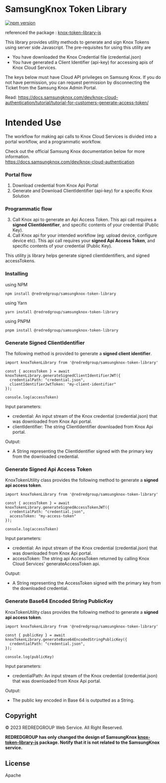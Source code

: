# SamsungKnox Token Library
[![npm version](https://badge.fury.io/js/@redredgroup/samsungknox-token-library.svg)](https://www.npmjs.com/package/@redredgroup/samsungknox-token-library)

referenced the package : [knox-token-library-js](https://www.npmjs.com/package/knox-token-library-js)

This library provides utility methods to generate and sign Knox Tokens using server side Javascript. The pre-requisites for using this utility are

- You have downloaded the Knox Credential file (credential.json)
- You have generated a Client Identifier (api-key) for accessing apis of Knox Cloud Services.

The keys below must have Cloud API privileges on Samsung Knox. If you do not have permission, you can request permission by disconnecting the Ticket from the Samsung Knox Admin Portal.

Read: https://docs.samsungknox.com/dev/knox-cloud-authentication/tutorial/tutorial-for-customers-generate-access-token/

# Intended Use

The workflow for making api calls to Knox Cloud Services is divided into a portal workflow, and a programmatic workflow.

Check out the official Samsung Knox documentation below for more information. </br>
https://docs.samsungknox.com/dev/knox-cloud-authentication

### Portal flow

1.  Download credential from Knox Api Portal
2.  Generate and Download ClientIdentifier (api-key) for a specific Knox Solution

### Programmatic flow

3. Call Knox api to generate an Api Access Token. This api call requires a **signed ClientIdentifier**, and specific contents of your credential (Public Key).
4. Call Knox api for your intended workflow (eg: upload device, configure device etc). This api call requires your **signed Api Access Token**, and specific contents of your credential (Public Key).

This utility js library helps generate signed clientIdentifiers, and signed accessTokens.

### Installing

using NPM

```
npm install @redredgroup/samsungknox-token-library
```

using Yarn

```
yarn install @redredgroup/samsungknox-token-library
```

using PNPM

```
pnpm install @redredgroup/samsungknox-token-library
```

### Generate Signed ClientIdentifier

The following method is provided to generate a **signed client identifier**.

```
import knoxTokenLibrary from '@redredgroup/samsungknox-token-library'

const { accessToken } = await knoxTokenLibrary.generateSignedClientIdentifierJWT({
  credentialPath: "credential.json",
  clientIdentifierJwtToken: "my-client-identifier"
});

console.log(accessToken)
```

Input parameters:

- credential: An input stream of the Knox credential (credential.json) that was downloaded from Knox Api portal.
- clientIdentifier: The string ClientIdentifier downloaded from Knox Api portal.

Output:

- A String representing the ClientIdentifier signed with the primary key from the downloaded credential.

### Generate Signed Api Access Token

KnoxTokenUtility class provides the following method to generate a **signed api access token**.

```
import knoxTokenLibrary from '@redredgroup/samsungknox-token-library'

const { accessToken } = await knoxTokenLibrary.generateSignedAccessTokenJWT({
  credentialPath: "credential.json",
  accessToken: "my-access-token"
});

console.log(accessToken)
```

Input parameters:

- credential: An input stream of the Knox credential (credential.json) that was downloaded from Knox Api portal.
- accessToken: The string api AccessToken returned by calling Knox Cloud Services' generateAccessToken api.

Output:

- A String representing the AccessToken signed with the primary key from the downloaded credential.

### Generate Base64 Encoded String PublicKey

KnoxTokenUtility class provides the following method to generate a **signed api access token**.

```
import knoxTokenLibrary from '@redredgroup/samsungknox-token-library'

const { publicKey } = await knoxTokenLibrary.generateBase64EncodedStringPublicKey({
  credentialPath: "credential.json",
});

console.log(publicKey)
```

Input parameters:

- credentialPath: An input stream of the Knox credential (credential.json) that was downloaded from Knox Api portal.

Output:

- The public key encoded in Base 64 is outputted as a String.

## Copyright

© 2023 REDREDGROUP Web Service. All Right Reserved.

**REDREDGROUP has only changed the design of SamsungKnox [knox-token-library-js](https://www.npmjs.com/package/knox-token-library-js) package. Notify that it is not related to the SamsungKnox service.**

## License

Apache
